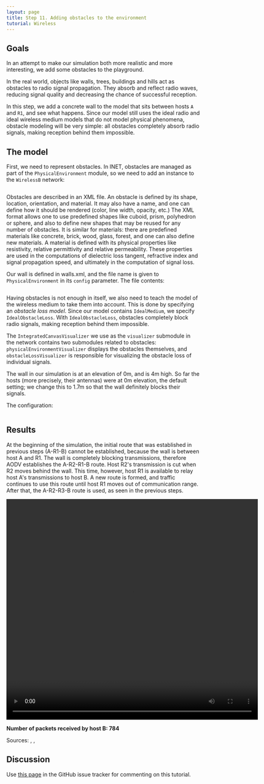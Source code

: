 ```yaml
---
layout: page
title: Step 11. Adding obstacles to the environment
tutorial: Wireless
---
```


## Goals

In an attempt to make our simulation both more realistic and more
interesting, we add some obstacles to the playground.

In the real world, objects like walls, trees, buildings and hills act as
obstacles to radio signal propagation. They absorb and reflect radio waves,
reducing signal quality and decreasing the chance of successful reception.

In this step, we add a concrete wall to the model that sits between hosts `A`
and `R1`, and see what happens. Since our model still uses the ideal radio
and ideal wireless medium models that do not model physical phenomena,
obstacle modeling will be very simple: all obstacles completely absorb
radio signals, making reception behind them impossible.

## The model

First, we need to represent obstacles. In INET, obstacles are managed as
part of the `PhysicalEnvironment` module, so we need to add an instance to
the `WirelessB` network:

<p><pre class="snippet" src="../WirelessC.ned" from="network WirelessC"></pre></p>

Obstacles are described in an XML file. An obstacle is defined by its
shape, location, orientation, and material. It may also have a name, and
one can define how it should be rendered (color, line width, opacity, etc.)
The XML format allows one to use predefined shapes like cuboid, prism,
polyhedron or sphere, and also to define new shapes that may be reused for
any number of obstacles. It is similar for materials: there are predefined
materials like concrete, brick, wood, glass, forest, and one can also
define new materials. A material is defined with its physical properties
like resistivity, relative permittivity and relative permeability. These
properties are used in the computations of dielectric loss tangent,
refractive index and signal propagation speed, and ultimately in the
computation of signal loss.

Our wall is defined in walls.xml, and the file name is given to
`PhysicalEnvironment` in its `config` parameter. The file contents:

<p><pre class="snippet" src="../walls.xml"></pre></p>

Having obstacles is not enough in itself, we also need to teach the model
of the wireless medium to take them into account. This is done by
specifying an <i>obstacle loss model</i>. Since our model contains
`IdealMedium`, we specify `IdealObstacleLoss`. With `IdealObstacleLoss`,
obstacles completely block radio signals, making reception behind them
impossible.

The `IntegratedCanvasVisualizer` we use as the `visualizer` submodule in
the network contains two submodules related to obstacles:
`physicalEnvironmentVisualizer` displays the obstacles themselves, and
`obstacleLossVisualizer` is responsible for visualizing the obstacle loss of
individual signals.

The wall in our simulation is at an elevation of 0m, and is 4m high. So far
the hosts (more precisely, their antennas) were at 0m elevation, the default
setting; we change this to 1.7m so that the wall definitely blocks their signals.

The configuration:

<p><pre class="snippet" src="../omnetpp.ini" from="\[Config Wireless11\]" until="#---"></pre></p>

## Results

At the beginning of the simulation, the initial route that was established in
previous steps (A-R1-B) cannot be established, because the wall is between host
A and R1. The wall is completely blocking transmissions, therefore AODV
establishes the A-R2-R1-B route. Host R2's transmission is cut when R2 moves
behind the wall. This time, however, host R1 is available to relay host A's
transmissions to host B. A new route is formed, and traffic continues to use
this route until host R1 moves out of communication range. After that, the
A-R2-R3-B route is used, as seen in the previous steps.

<p><video autoplay loop controls onclick="this.paused ? this.play() : this.pause();" src="wireless-step11-1.mp4" width="655" height="575"></video></p>
<!--internal video recording, animation and playback speed 1, fadeOut animation time 1.5s-->

**Number of packets received by host B: 784**

Sources: <a srcfile="wireless/omnetpp.ini"/>, <a srcfile="wireless/WirelessC.ned"/>, <a srcfile="wireless/walls.xml"/>

## Discussion

Use <a href="https://github.com/inet-framework/inet-tutorials/issues/1" target="_blank">this page</a>
in the GitHub issue tracker for commenting on this tutorial.